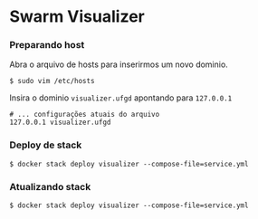 # Swarm Visualizer

### Preparando host
Abra o arquivo de hosts para inserirmos um novo dominio.
```
$ sudo vim /etc/hosts
```

Insira o dominio `visualizer.ufgd` apontando para `127.0.0.1`

```
# ... configurações atuais do arquivo
127.0.0.1 visualizer.ufgd
```

### Deploy de stack
```
$ docker stack deploy visualizer --compose-file=service.yml
```

### Atualizando stack
```
$ docker stack deploy visualizer --compose-file=service.yml
```